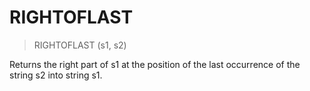 # RIGHTOFLAST

> RIGHTOFLAST (s1, s2)

Returns the right part of s1 at the position of the last occurrence of the string s2 into string s1.


